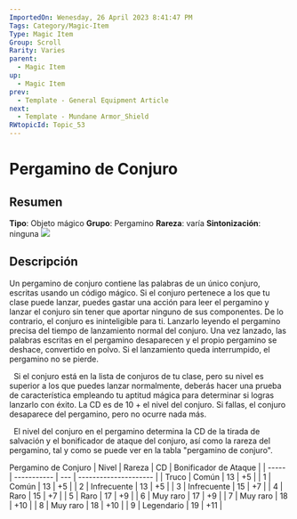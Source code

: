 ```yaml
---
ImportedOn: Wenesday, 26 April 2023 8:41:47 PM
Tags: Category/Magic-Item
Type: Magic Item
Group: Scroll
Rarity: Varies
parent:
  - Magic Item
up:
  - Magic Item
prev:
  - Template - General Equipment Article
next:
  - Template - Mundane Armor_Shield
RWtopicId: Topic_53
---
```

# Pergamino de Conjuro
## Resumen
**Tipo**: Objeto mágico
**Grupo**: Pergamino
**Rareza**: varía
**Sintonización**: ninguna
![](https://static.wikia.nocookie.net/forgottenrealms/images/d/d3/Scroll-Jim_Nelson.jpg/revision/latest?cb=20191111010001)

## Descripción
Un pergamino de conjuro contiene las palabras de un único conjuro, escritas usando un código mágico. Si el conjuro pertenece a los que tu clase puede lanzar, puedes gastar una acción para leer el pergamino y lanzar el conjuro sin tener que aportar ninguno de sus componentes. De lo contrario, el conjuro es ininteligible para ti. Lanzarlo leyendo el pergamino precisa del tiempo de lanzamiento normal del conjuro. Una vez lanzado, las palabras escritas en el pergamino desaparecen y el propio pergamino se deshace, convertido en polvo. Si el lanzamiento queda interrumpido, el pergamino no se pierde.

  Si el conjuro está en la lista de conjuros de tu clase, pero su nivel es superior a los que puedes lanzar normalmente, deberás hacer una prueba de característica empleando tu aptitud mágica para determinar si logras lanzarlo con éxito. La CD es de 10 + el nivel del conjuro. Si fallas, el conjuro desaparece del pergamino, pero no ocurre nada más.

  El nivel del conjuro en el pergamino determina la CD de la tirada de salvación y el bonificador de ataque del conjuro, así como la rareza del pergamino, tal y como se puede ver en la tabla "pergamino de conjuro".

Pergamino de Conjuro
| Nivel | Rareza      | CD  | Bonificador de Ataque |
| ----- | ----------- | --- | --------------------- |
| Truco | Común       | 13  | +5                    |
| 1     | Común       | 13  | +5                    |
| 2     | Infrecuente | 13  | +5                    |
| 3     | Infrecuente | 15  | +7                    |
| 4     | Raro        | 15  | +7                    |
| 5     | Raro        | 17  | +9                    |
| 6     | Muy raro    | 17  | +9                    |
| 7     | Muy raro    | 18  | +10                   |
| 8     | Muy raro    | 18  | +10                   |
| 9     | Legendario  | 19  | +11                   | 
